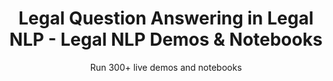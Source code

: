 ---
layout: demopagenew
title: Legal Question Answering in Legal NLP - Legal NLP Demos & Notebooks
seotitle: 'Legal NLP: Legal Question Answering in Legal NLP - John Snow Labs'
subtitle: Run 300+ live demos and notebooks
full_width: true
permalink: /legal_question_answering
key: demo
nav_key: demo
article_header:
  type: demo
license: false
mode: immersivebg
show_edit_on_github: false
show_date: false
data:
  sections:  
    - secheader: yes
      secheader:
        - subtitle: Legal Question Answering in Legal NLP - Live Demos & Notebooks
          activemenu: legal_question_answering
      source: yes
      source: 
        - title: Legal Question Answering
          id: legal_question_answering            
          image: 
              src: /assets/images/Legal_Question_Answering.svg
          excerpt: Automatically generate answers to questions with context in Legal documents.
          actions:
          - text: Live Demo
            type: normal
            url: https://demo.johnsnowlabs.com/legal/LEGAL_QUESTION_ANSWERING/
          - text: Colab
            type: blue_btn
            url:   
---